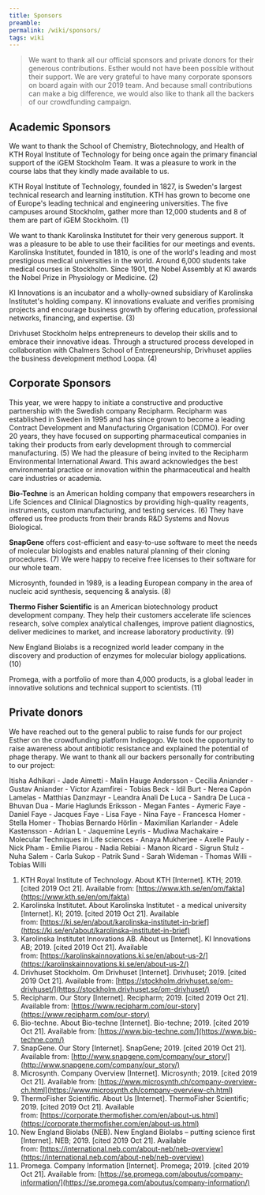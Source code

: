 ```yaml
---
title: Sponsors
preamble:
permalink: /wiki/sponsors/
tags: wiki
---
```


> We want to thank all our official sponsors and private donors for their generous contributions. Esther would not have been possible without their support. We are very grateful to have many corporate sponsors on board again with our 2019 team. And because small contributions can make a big difference, we would also like to thank all the backers of our crowdfunding campaign.

## Academic Sponsors

[](https://www.notion.so/85deaedb23464f238521ad27be038c31#24d4477d11f044cf9bcb704883b697b9)

We want to thank the School of Chemistry, Biotechnology, and Health of KTH Royal Institute of Technology for being once again the primary financial support of the iGEM Stockholm Team. It was a pleasure to work in the course labs that they kindly made available to us.

KTH Royal Institute of Technology, founded in 1827, is Sweden's largest technical research and learning institution. KTH has grown to become one of Europe's leading technical and engineering universities. The five campuses around Stockholm, gather more than 12,000 students and 8 of them are part of iGEM Stockholm. (1)

[](https://www.notion.so/85deaedb23464f238521ad27be038c31#1f24573c57a34a2c9c94ba0c30a395cf)

We want to thank Karolinska Institutet for their very generous support. It was a pleasure to be able to use their facilities for our meetings and events. Karolinska Institutet, founded in 1810, is one of the world's leading and most prestigious medical universities in the world. Around 6,000 students take medical courses in Stockholm. Since 1901, the Nobel Assembly at KI awards the Nobel Prize in Physiology or Medicine. (2)

[](https://www.notion.so/85deaedb23464f238521ad27be038c31#17f870cd62de4603bb04ff6574104648)

KI Innovations is an incubator and a wholly-owned subsidiary of Karolinska Institutet's holding company. KI innovations evaluate and verifies promising projects and encourage business growth by offering education, professional networks, financing, and expertise. (3)

[](https://www.notion.so/85deaedb23464f238521ad27be038c31#978eddc3e64f458685bb40831ad2afbe)

Drivhuset Stockholm helps entrepreneurs to develop their skills and to embrace their innovative ideas. Through a structured process developed in collaboration with Chalmers School of Entrepreneurship, Drivhuset applies the business development method Loopa. (4)

## Corporate Sponsors

[](https://www.notion.so/85deaedb23464f238521ad27be038c31#e516dc9be5b14f37a107e96b63d33769)

This year, we were happy to initiate a constructive and productive partnership with the Swedish company Recipharm. Recipharm was established in Sweden in 1995 and has since grown to become a leading Contract Development and Manufacturing Organisation (CDMO). For over 20 years, they have focused on supporting pharmaceutical companies in taking their products from early development through to commercial manufacturing. (5) We had the pleasure of being invited to the Recipharm Environmental International Award. This award acknowledges the best environmental practice or innovation within the pharmaceutical and health care industries or academia.

[](https://www.notion.so/85deaedb23464f238521ad27be038c31#5704a0330e05480a9c866efa2ed1f2ff)

**Bio-Techne** is an American holding company that empowers researchers in Life Sciences and Clinical Diagnostics by providing high-quality reagents, instruments, custom manufacturing, and testing services. (6) They have offered us free products from their brands R&D Systems and Novus Biological.

[](https://www.notion.so/85deaedb23464f238521ad27be038c31#a25995a5b1d94c679b2e85402522586e)

**SnapGene** offers cost-efficient and easy-to-use software to meet the needs of molecular biologists and enables natural planning of their cloning procedures. (7) We were happy to receive free licenses to their software for our whole team.

[](https://www.notion.so/85deaedb23464f238521ad27be038c31#7e5b33ca7a204ad6ba133a14627b9176)

Microsynth, founded in 1989, is a leading European company in the area of nucleic acid synthesis, sequencing & analysis. (8)

[](https://www.notion.so/85deaedb23464f238521ad27be038c31#ca02b3a9fe7a4b6caa7e468c92ab71f5)

**Thermo Fisher Scientific** is an American biotechnology product development company. They help their customers accelerate life sciences research, solve complex analytical challenges, improve patient diagnostics, deliver medicines to market, and increase laboratory productivity. (9)

[](https://www.notion.so/85deaedb23464f238521ad27be038c31#96b41abd7dfe46d38b56d48e4d0a91e7)

New England Biolabs is a recognized world leader company in the discovery and production of enzymes for molecular biology applications. (10)

[](https://www.notion.so/85deaedb23464f238521ad27be038c31#ac8dccd8f5b349b8abb6e7943b739379)

Promega, with a portfolio of more than 4,000 products, is a global leader in innovative solutions and technical support to scientists. (11)

## Private donors

[](https://www.notion.so/85deaedb23464f238521ad27be038c31#5b988a9cb3634e9886b8dc6557147490)

We have reached out to the general public to raise funds for our project Esther on the crowdfunding platform Indiegogo. We took the opportunity to raise awareness about antibiotic resistance and explained the potential of phage therapy. We want to thank all our backers personally for contributing to our project:

Itisha Adhikari - Jade Aimetti - Malin Hauge Andersson - Cecilia Aniander - Gustav Aniander - Victor Azamfirei - Tobias Beck - Idil Burt - Nerea Capón Lamelas - Matthias Danzmayr - Leandra Anali De Luca - Sandra De Luca - Bhuvan Dua - Marie Haglunds Eriksson - Megan Fantes - Aymeric Faye - Daniel Faye - Jacques Faye - Lisa Faye - Nina Faye - Francesca Homer - Stella Homer - Thobias Bernardo Hörlin - Maximilian Karlander - Adele Kastensson - Adrian L - Jaquemine Leyris - Mudiwa Machakaire - Molecular Techniques in Life sciences - Anaya Mukherjee - Axelle Pauly - Nick Pham - Emilie Piarou - Nadia Rebiai - Manon Ricard - Sigrun Stulz - Nuha Salem - Carla Sukop - Patrik Sund - Sarah Wideman - Thomas Willi - Tobias Willi

1. KTH Royal Institute of Technology. About KTH [Internet]. KTH; 2019. [cited 2019 Oct 21]. Available from: [https://www.kth.se/en/om/fakta](https://www.kth.se/en/om/fakta)
2. Karolinska Institutet. About Karolinska Institutet - a medical university [Internet]. KI; 2019. [cited 2019 Oct 21]. Available from: [https://ki.se/en/about/karolinska-institutet-in-brief](https://ki.se/en/about/karolinska-institutet-in-brief)
3. Karolinska Institutet Innovations AB. About us [Internet]. KI Innovations AB; 2019. [cited 2019 Oct 21]. Available from: [https://karolinskainnovations.ki.se/en/about-us-2/](https://karolinskainnovations.ki.se/en/about-us-2/)
4. Drivhuset Stockholm. Om Drivhuset [Internet]. Drivhuset; 2019. [cited 2019 Oct 21]. Available from: [https://stockholm.drivhuset.se/om-drivhuset/](https://stockholm.drivhuset.se/om-drivhuset/)
5. Recipharm. Our Story [Internet]. Recipharm; 2019. [cited 2019 Oct 21]. Available from: [https://www.recipharm.com/our-story](https://www.recipharm.com/our-story)
6. Bio-techne. About Bio-techne [Internet]. Bio-techne; 2019. [cited 2019 Oct 21]. Available from: [https://www.bio-techne.com/](https://www.bio-techne.com/)
7. SnapGene. Our Story [Internet]. SnapGene; 2019. [cited 2019 Oct 21]. Available from: [http://www.snapgene.com/company/our_story/](http://www.snapgene.com/company/our_story/)
8. Microsynth. Company Overview [Internet]. Microsynth; 2019. [cited 2019 Oct 21]. Available from: [https://www.microsynth.ch/company-overview-ch.html](https://www.microsynth.ch/company-overview-ch.html)
9. ThermoFisher Scientific. About Us [Internet]. ThermoFisher Scientific; 2019. [cited 2019 Oct 21]. Available from: [https://corporate.thermofisher.com/en/about-us.html](https://corporate.thermofisher.com/en/about-us.html)
10. New England Biolabs (NEB). New England Biolabs – putting science first [Internet]. NEB; 2019. [cited 2019 Oct 21]. Available from: [https://international.neb.com/about-neb/neb-overview](https://international.neb.com/about-neb/neb-overview)
11. Promega. Company Information [Internet]. Promega; 2019. [cited 2019 Oct 21]. Available from: [https://se.promega.com/aboutus/company-information/](https://se.promega.com/aboutus/company-information/)
